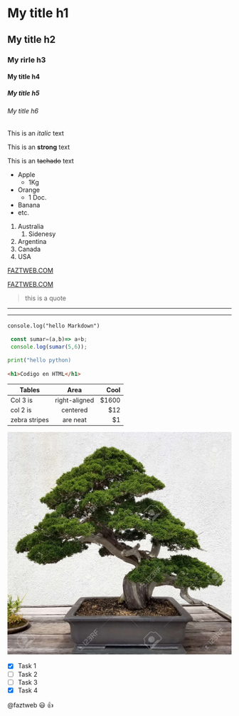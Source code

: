 <!--HEADINGS-->

# My title h1
## My title h2
### My rirle h3
#### My title h4
##### My title h5
###### My title h6

<!--ITALIC-->
This is an *italic* text
<!--STRONG-->
This is an **strong** text
<!--STRIKETHROUGH-->
This is an ~~tachado~~ text

<!--ul-->
* Apple
    * 1Kg
* Orange
    * 1 Doc.
* Banana
* etc.

<!--OL-->
1. Australia
    1. Sidenesy
2. Argentina
3. Canada
4. USA

<!--ENLACES-->

[FAZTWEB.COM](https://www.faztweb.com)

[FAZTWEB.COM](https://www.faztweb.com "Custom title")

<!--Podemos generar citas-->

> this is a quote

---
___

<!--Generar codigo o pegar codigos-->

`console.log("hello Markdown")`

```javascript
 const sumar=(a,b)=> a+b;
 console.log(sumar(5,6));
```

```python
print("hello python)
```

```html
<h1>Codigo en HTML</h1>
```
<!--TABLES-->

| Tables        | Area          |   Cool   |
| ------------- | :-----------: | -------: |
| Col 3 is      | right-aligned | $1600    |
| col 2 is      | centered      |   $12    |
| zebra stripes | are neat      |    $1    | 

<!--IMAGENES-->

![Bamboo Logo](Bonsai.jpg "Bonsai")

<!--GIT HUB MARKDOWN-->
<!--Creamos una lista to do-->
<!--Lo subimos a git hub-->

* [x] Task 1
* [ ] Task 2
* [ ] Task 3
* [x] Task 4

@faztweb  :smiley: :+1:






